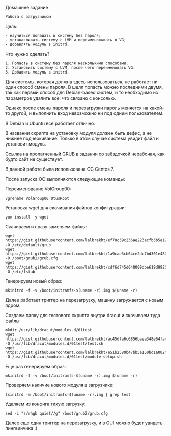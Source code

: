 Домашнее задание

    Работа с загрузчиком

Цель:

    - научиться попадать в систему без пароля;
    - устанавливать систему с LVM и переименовывать в VG;
    - добавлять модуль в initrd;

Что нужно сделать?

    1. Попасть в систему без пароля несколькими способами.
    2. Установить систему с LVM, после чего переименовать VG.
    3. Добавить модуль в initrd.

Для системы, которая должна здесь использоваться, не работает ни один способ смены пароля. В шелл попасть можно последними двумя, так как первый способ для Debian-based систем, и то необходимо из параметров удалить все, что связано с консолью.

Однако после смены пароля и перезагрузки пароль меняется на какой-то другой, и выполнить вход невозможно ни под одним пользователем.

В Debian и Ubuntu всё работает отлично.

В названии скрипта на установку модуля должен быть дефис, а не нижнее подчеркивание. Только в этом случае система увидит файл и установит модуль.

Ссылка на пропатченный GRUB в задании со звёздочкой нерабочая, как будто сайт не существует. 

В данной работе была использована ОС Centos 7.

После запуска ОС выполняются следующие команды:

Переименование VolGroup00:

    vgrename VolGroup00 OtusRoot

Установка wget для скачивания файлов конфигурации:

    yum install -y wget

Скачиваем и сразу заменяем файлы:

    wget https://gist.githubusercontent.com/lalbrekht/ef78c39c236ae223acfb3b5e1970001c/raw/3bdf1d1a374eff4a5696dcea226ae5c4ca4d6374/gistfile1.txt -O /etc/default/grub
    wget https://gist.githubusercontent.com/lalbrekht/1a9cae3cb64ce2dc7bd301e48090bd56/raw/aa1cf0b3fd794d454dfa7fc2770784ef29ae89ea/gistfile1.txt -O /boot/grub2/grub.cfg
    wget https://gist.githubusercontent.com/lalbrekht/cdf6d745d048009dbe619d9920901bf9/raw/f9ae66d2d2fc727791d5ea69d67cc5760c4c5fea/gistfile1.txt -O /etc/fstab
    
Генерируем новый образ:

    mkinitrd -f -v /boot/initramfs-$(uname -r).img $(uname -r)

Далее работает триггер на перезагрузку, машину загружается с новым ядром.

Создаем папку для тестового скрипта внутри dracut и скачиваем туда файлы:
    
    mkdir /usr/lib/dracut/modules.d/01test
    wget https://gist.githubusercontent.com/lalbrekht/ac45d7a6c6856baea348e64fac43faf0/raw/69598efd5c603df310097b52019dc979e2cb342d/gistfile1.txt -O /usr/lib/dracut/modules.d/01test/test.sh
    wget https://gist.githubusercontent.com/lalbrekht/e51b2580b47bb5a150bd1a002f16ae85/raw/80060b7b300e193c187bbcda4d8fdf0e1c066af9/gistfile1.txt -O /usr/lib/dracut/modules.d/01test/module-setup.sh

Еще раз генерируем образ:

    mkinitrd -f -v /boot/initramfs-$(uname -r).img $(uname -r)

Проверяем наличие нового модуля в загрузчике:

    lsinitrd -m /boot/initramfs-$(uname -r).img | grep test

Удаляем из конфига тихую загрузку:
    
    sed -i "s/rhgb quiet//g" /boot/grub2/grub.cfg

Далее еще один триггер на перезагрузку, и в GUI можно будет увидеть пингвинчика :)
